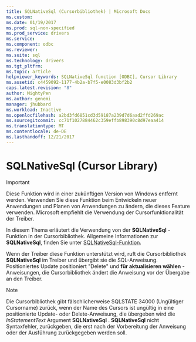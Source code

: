 ```yaml
---
title: SQLNativeSql (Cursorbibliothek) | Microsoft Docs
ms.custom: 
ms.date: 01/19/2017
ms.prod: sql-non-specified
ms.prod_service: drivers
ms.service: 
ms.component: odbc
ms.reviewer: 
ms.suite: sql
ms.technology: drivers
ms.tgt_pltfrm: 
ms.topic: article
helpviewer_keywords: SQLNativeSql function [ODBC], Cursor Library
ms.assetid: c4459092-1177-4b2a-b7f5-e0083d3bf2b2
caps.latest.revision: "8"
author: MightyPen
ms.author: genemi
manager: jhubbard
ms.workload: Inactive
ms.openlocfilehash: a2bd3fd6851cd3d59187a239d7d6aad2ffd269ac
ms.sourcegitcommit: cc71f1027884462c359effb898390c8d97eaa414
ms.translationtype: MT
ms.contentlocale: de-DE
ms.lasthandoff: 12/21/2017
---
```

# <a name="sqlnativesql-cursor-library"></a>SQLNativeSql (Cursor Library)
> [!IMPORTANT]  
>  Diese Funktion wird in einer zukünftigen Version von Windows entfernt werden. Verwenden Sie diese Funktion beim Entwickeln neuer Anwendungen und Planen von Anwendungen zu ändern, die dieses Feature verwenden. Microsoft empfiehlt die Verwendung der Cursorfunktionalität der Treiber.  
  
 In diesem Thema erläutert die Verwendung von der **SQLNativeSql** -Funktion in der Cursorbibliothek. Allgemeine Informationen zur **SQLNativeSql**, finden Sie unter [SQLNativeSql-Funktion](../../../odbc/reference/syntax/sqlnativesql-function.md).  
  
 Wenn der Treiber diese Funktion unterstützt wird, ruft die Cursorbibliothek **SQLNativeSql** im Treiber und übergibt sie die SQL-Anweisung. Positioniertes Update positioniert "Delete" und **für aktualisieren wählen** -Anweisungen, die Cursorbibliothek ändert die Anweisung vor der Übergabe an den Treiber.  
  
> [!NOTE]  
>  Die Cursorbibliothek gibt fälschlicherweise SQLSTATE 34000 (Ungültiger Cursorname) zurück, wenn der Name des Cursors ist ungültig in eine positionierte Update- oder Delete-Anweisung, die übergeben wird die *InStatementText* Argument **SQLNativeSql** . **SQLNativeSql** nicht Syntaxfehler, zurückgeben, die erst nach der Vorbereitung der Anweisung oder der Ausführung zurückgegeben werden soll.
